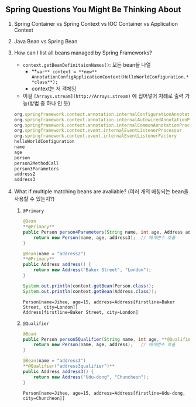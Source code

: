 ## Spring Questions You Might Be Thinking About

1. Spring Container vs Spring Context vs IOC Container vs Application Context
2. Java Bean vs Spring Bean
3. How can I list all beans managed by Spring Frameworks?
    - `context.getBeanDefinitaionNames()`: 모든 bean들 나열
        - **`var** context = **new** AnnotationConfigApplicationContext(HelloWorldConfiguration.**class**);`
        - context는 저 객체임
    - 이걸 `[Arrays.stream](http://Arrays.stream)` 에 집어넣어 차례로 출력 가능(방법 중 하나 인 듯)
    
    ```jsx
    org.springframework.context.annotation.internalConfigurationAnnotationProcessor
    org.springframework.context.annotation.internalAutowiredAnnotationProcessor
    org.springframework.context.annotation.internalCommonAnnotationProcessor
    org.springframework.context.event.internalEventListenerProcessor
    org.springframework.context.event.internalEventListenerFactory
    helloWorldConfiguration
    name
    age
    person
    person2MethodCall
    person3Parameters
    address2
    address3
    ```
    
4. What if multiple matching beans are avaliable? (여러 개의 매칭되는 bean을 사용할 수 있는지?)
    1. `@Primary`
        
        ```java
        @Bean
        **@Primary**
        public Person person4Parameters(String name, int age, Address address3) {	// name, age, address2
        	return new Person(name, age, address3);	 // 매개변수 호출
        }
        
        @Bean(name = "address2")
        **@Primary**
        public Address address() {
        	return new Address("Baker Street", "London");
        }
        
        System.out.println(context.getBean(Person.class));
        System.out.println(context.getBean(Address.class));
        ```
        
        ```
        Person[name=Jihee, age=15, address=Address[firstline=Baker Street, city=London]]
        Address[firstline=Baker Street, city=London]
        ```
        
    2.  `@Qualifier` 
        
        ```java
        @Bean
        public Person person5Qualifier(String name, int age, **@Qualifier("address3qualifier")** Address address) {	// name, age, address2
        	return new Person(name, age, address);	 // 매개변수 호출
        }
        
        @Bean(name = "address3")
        **@Qualifier("address3qualifier")**
        public Address address3() {
        	return new Address("Udu-dong", "Chuncheon");
        }
        ```
        
        ```
        Person[name=Jihee, age=15, address=Address[firstline=Udu-dong, city=Chuncheon]]
        ```
        
        